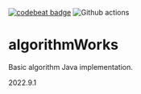 [![codebeat badge](https://codebeat.co/badges/7a55a5a1-4805-408b-8b33-2b4c25476ff7)](https://codebeat.co/projects/github-com-zz-m-algorithmworks-master)
![Github actions](https://github.com/Zz-m/algorithmWorks/workflows/Java%20CI/badge.svg)
# algorithmWorks
Basic algorithm Java implementation.

2022.9.1
